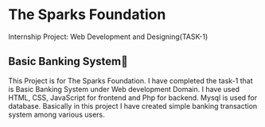 # The Sparks Foundation
Internship Project: Web Development and Designing(TASK-1)


##  Basic Banking System🏦
This Project is for The Sparks Foundation. I have completed the task-1 that is Basic Banking System under Web development Domain. I have used HTML, CSS, JavaScript for frontend and Php for backend. Mysql is used for database. Basically in this project I have created simple banking transaction system among various users.
